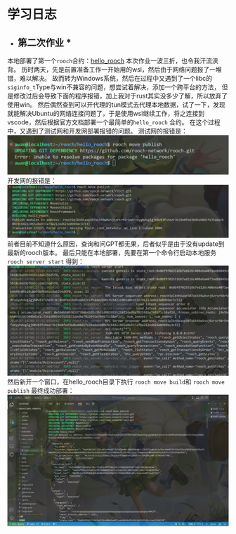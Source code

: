 # 学习日志
* ## 第二次作业 *
本地部署了第一个`rooch`合约：[hello_rooch](members/gunksd/Homework2/hello_rooch/sources/hello_rooch.move)
本次作业一波三折，也令我汗流浃背。
历时两天，先是前置准备工作一开始用的wsl，然后由于网络问题报了一堆错，难以解决。
故而转为Windows系统，然后在过程中又遇到了一个libc的`siginfo_t`Type与win不兼容的问题，想尝试着解决，添加一个跨平台的方法，
但是修改过后会导致下面的程序报错，加上我对于rust其实没多少了解，所以放弃了使用win。
然后偶然查到可以开代理的tun模式去代理本地数据，试了一下，发现就能解决Ubuntu的网络连接问题了，于是使用wsl继续工作，将之连接到vscode，然后根据官方文档部署一个最简单的`hello_rooch`
合约。
在这个过程中，又遇到了测试网和开发网部署报错的问题。
测试网的报错是：![alt text](Homework2/测试网报错.png)
开发网的报错是：![alt text](Homework2/dev报错.png)
前者目前不知道什么原因，查询和问GPT都无果，后者似乎是由于没有update到最新的rooch版本。
最后只能在本地部署，先要在第一个命令行启动本地服务
`rooch server start`
得到：![alt text](Homework2/本地server.png)
然后新开一个窗口，在hello_rooch目录下执行
`rooch move build`和 `rooch move publish`
最终成功部署：![alt text](Homework2/deploy_successful.png)

